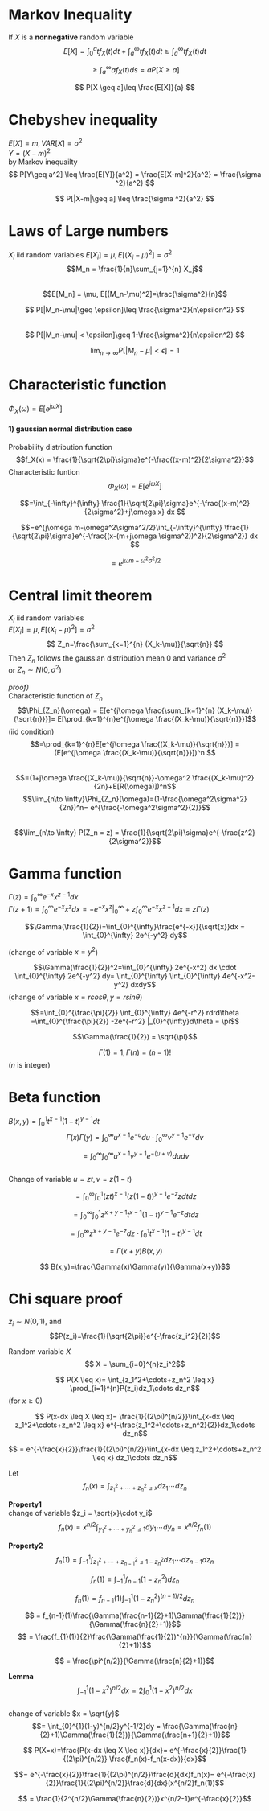 
# Markov Inequality
If $X$ is a $\textbf{nonnegative}$ random variable
$$
E[X] = \int_{0}^{a} tf_X(t) dt + \int_{a}^{\infty} tf_X(t) dt
\geq \int_{a}^{\infty} tf_X(t) dt
$$

$$
\geq \int_{a}^{\infty} af_X(t)ds = a P[X\geq a]
$$
  
$$
P[X \geq a]\leq \frac{E[X]}{a}
$$

# Chebyshev inequality
$E[X]=m, VAR[X]=\sigma^2$  
$Y = (X-m)^2$  
by Markov inequailty
$$
P[Y\geq a^2] \leq \frac{E[Y]}{a^2} = \frac{E[X-m]^2}{a^2} = \frac{\sigma ^2}{a^2}
$$
  
$$
P[|X-m|\geq a] \leq \frac{\sigma ^2}{a^2}
$$


# Laws of Large numbers
$X_i$ iid random variables
$E[X_i] = \mu, E[(X_i-\mu)^2]=\sigma^2$  
$$M_n = \frac{1}{n}\sum_{j=1}^{n} X_j$$  
$$E[M_n] = \mu, E[(M_n-\mu)^2]=\frac{\sigma^2}{n}$$ 
  
$$
P[|M_n-\mu|\geq \epsilon]\leq \frac{\sigma^2}{n\epsilon^2}
$$   
$$
P[|M_n-\mu| < \epsilon]\geq 1-\frac{\sigma^2}{n\epsilon^2}
$$
  
$$
\lim_{n \to \infty}P[|M_n-\mu|<\epsilon]=1
$$

# Characteristic function
$\Phi_X(\omega) = E[e^{j\omega X}]$  
#### 1) gaussian normal distribution case
Probability distribution function
$$f_X(x) = \frac{1}{\sqrt{2\pi}\sigma}e^{-\frac{(x-m)^2}{2\sigma^2}}$$
Characteristic funtion
$$\Phi_X(\omega) = E[e^{j\omega X}]$$
  
$$=\int_{-\infty}^{\infty} \frac{1}{\sqrt{2\pi}\sigma}e^{-\frac{(x-m)^2}{2\sigma^2}+j\omega x} dx $$
  
$$=e^{j\omega m-\omega^2\sigma^2/2}\int_{-\infty}^{\infty} \frac{1}{\sqrt{2\pi}\sigma}e^{-\frac{(x-(m+j\omega \sigma^2))^2}{2\sigma^2}} dx $$  
  
$$=e^{j\omega m-\omega^2\sigma^2/2}$$

# Central limit theorem
$X_i$ iid random variables   
$E[X_i] = \mu, E[(X_i-\mu)^2]=\sigma^2$
$$
Z_n=\frac{\sum_{k=1}^{n} (X_k-\mu)}{\sqrt{n}}
$$
Then $Z_n$ follows the gaussian distribution mean 0 and variance $\sigma^2$   
or $Z_n \sim N(0,\sigma^2)$
  
$\textit{proof)}$  
Characteristic function of $Z_n$  
$$\Phi_{Z_n}(\omega) = E[e^{j\omega \frac{\sum_{k=1}^{n} (X_k-\mu)}{\sqrt{n}}}]=
E[\prod_{k=1}^{n}e^{j\omega \frac{(X_k-\mu)}{\sqrt{n}}}]$$(iid condition)  
$$=\prod_{k=1}^{n}E[e^{j\omega \frac{(X_k-\mu)}{\sqrt{n}}}] = (E[e^{j\omega \frac{(X_k-\mu)}{\sqrt{n}}}])^n $$  
$$=(1+j\omega \frac{(X_k-\mu)}{\sqrt{n}}-\omega^2 \frac{(X_k-\mu)^2}{2n}+E[R(\omega)])^n$$ 
$$\lim_{n\to \infty}\Phi_{Z_n}(\omega)=(1-\frac{\omega^2\sigma^2}{2n})^n= e^{\frac{-\omega^2\sigma^2}{2}}$$  
$$\lim_{n\to \infty} P(Z_n = z) = \frac{1}{\sqrt{2\pi}\sigma}e^{-\frac{z^2}{2\sigma^2}}$$

# Gamma function
$\Gamma(z)=\int_{0}^{\infty}e^{-x}x^{z-1}dx$  
$\Gamma(z+1)=\int_{0}^{\infty}e^{-x}x^{z}dx = -e^{-x}x^{z}|_{0}^{\infty}+z\int_{0}^{\infty}e^{-x}x^{z-1}dx=z\Gamma(z)$ 
  
   
$$\Gamma(\frac{1}{2})=\int_{0}^{\infty}\frac{e^{-x}}{\sqrt{x}}dx = \int_{0}^{\infty} 2e^{-y^2} dy$$  
  
(change of variable $x=y^2$) 
  
    
$$\Gamma(\frac{1}{2})^2=\int_{0}^{\infty} 2e^{-x^2} dx \cdot \int_{0}^{\infty} 2e^{-y^2} dy= \int_{0}^{\infty} \int_{0}^{\infty} 4e^{-x^2-y^2} dxdy$$(change of variable
$x=rcos\theta, y=rsin\theta$)
  
    
$$=\int_{0}^{\frac{\pi}{2}} \int_{0}^{\infty} 4e^{-r^2} rdrd\theta =\int_{0}^{\frac{\pi}{2}}  -2e^{-r^2} |_{0}^{\infty}d\theta = \pi$$

  
$$\Gamma(\frac{1}{2}) = \sqrt{\pi}$$

$$\Gamma(1)=1, \Gamma(n)=(n-1)!$$($n$ is integer)

# Beta function

$B(x,y) = \int_0^{1} t^{x-1}(1-t)^{y-1}dt$
$$\Gamma(x)\Gamma(y) = \int_0^{\infty} u^{x-1}e^{-u}du\cdot\int_0^{\infty} v^{y-1}e^{-v}dv$$  
  
$$= \int_0^{\infty} \int_0^{\infty} u^{x-1}v^{y-1}e^{-(u+v)}dudv$$  
Change of variable $u=zt, v=z(1-t)$

$$= \int_0^{\infty} \int_0^{1} (zt)^{x-1}(z(1-t))^{y-1}e^{-z}zdtdz$$  
  
$$= \int_0^{\infty} \int_0^{1} z^{x+y-1}t^{x-1}(1-t)^{y-1}e^{-z}dtdz$$ 
  
 $$= \int_0^{\infty}z^{x+y-1}e^{-z} dz \cdot\int_0^{1} t^{x-1}(1-t)^{y-1}dt$$
 
$$= \Gamma(x+y)B(x,y)$$

$$ B(x,y)=\frac{\Gamma(x)\Gamma(y)}{\Gamma(x+y)}$$

# Chi square proof
$z_i \sim N(0,1)$, and 
$$P(z_i)=\frac{1}{\sqrt{2\pi}}e^{-\frac{z_i^2}{2}}$$
 
Random variable $X$  
$$ X = \sum_{i=0}^{n}z_i^2$$

$$ P(X \leq x)= \int_{z_1^2+\cdots+z_n^2 \leq x} \prod_{i=1}^{n}P(z_i)dz_1\cdots dz_n$$
  (for $x\geq0$)
  
$$ P(x-dx \leq X \leq x)= \frac{1}{(2\pi)^{n/2}}\int_{x-dx \leq z_1^2+\cdots+z_n^2 \leq x} e^{-\frac{z_1^2+\cdots+z_n^2}{2}}dz_1\cdots dz_n$$  

$$ = e^{-\frac{x}{2}}\frac{1}{(2\pi)^{n/2}}\int_{x-dx \leq z_1^2+\cdots+z_n^2 \leq x} dz_1\cdots dz_n$$  

 Let  
$$ f_{n}(x)= \int_{z_1^2+\cdots+z_n^2 \leq x} dz_1\cdots dz_n$$  
  

$\textbf{Property1}$  
change of variable $z_i = \sqrt{x}\cdot y_i$
$$ f_{n}(x)= x^{n/2}\int_{y_1^2+\cdots+y_n^2 \leq 1} dy_1\cdots dy_n = x^{n/2}f_n(1)$$ 

$\textbf{Property2}$
$$ f_{n}(1)= \int_{-1}^{1}\int_{z_1^2+\cdots+z_{n-1}^2 \leq 1-z_n^2} dz_1\cdots dz_{n-1} dz_n$$  
  
$$ f_{n}(1)= \int_{-1}^{1}f_{n-1}(1-z_n^2)dz_n$$

$$ f_{n}(1)= f_{n-1}(1)\int_{-1}^{1}(1-z_n^2)^{(n-1)/2}dz_n$$

$$ = f_{n-1}(1)\frac{\Gamma(\frac{n-1}{2}+1)\Gamma(\frac{1}{2})}{\Gamma(\frac{n}{2}+1)}$$
$$ = \frac{f_{1}(1)}{2}\frac{\Gamma(\frac{1}{2})^{n}}{\Gamma(\frac{n}{2}+1)}$$
  
$$ = \frac{\pi^{n/2}}{\Gamma(\frac{n}{2}+1)}$$

$\textbf{Lemma}$  
$$\int_{-1}^{1}(1-x^2)^{n/2}dx = 2\int_{0}^{1}(1-x^2)^{n/2}dx$$  
change of variable $x = \sqrt{y}$   
$$= \int_{0}^{1}(1-y)^{n/2}y^{-1/2}dy = \frac{\Gamma(\frac{n}{2}+1)\Gamma(\frac{1}{2})}{\Gamma(\frac{n+1}{2}+1)}$$  

$$ P(X=x)=\frac{P(x-dx \leq X \leq x)}{dx}=
e^{-\frac{x}{2}}\frac{1}{(2\pi)^{n/2}}
\frac{f_n(x)-f_n(x-dx)}{dx}$$  

$$= e^{-\frac{x}{2}}\frac{1}{(2\pi)^{n/2}}\frac{d}{dx}f_n(x)= e^{-\frac{x}{2}}\frac{1}{(2\pi)^{n/2}}\frac{d}{dx}(x^{n/2}f_n(1))$$
  
$$ = \frac{1}{2^{n/2}\Gamma(\frac{n}{2})}x^{n/2-1}e^{-\frac{x}{2}}$$

